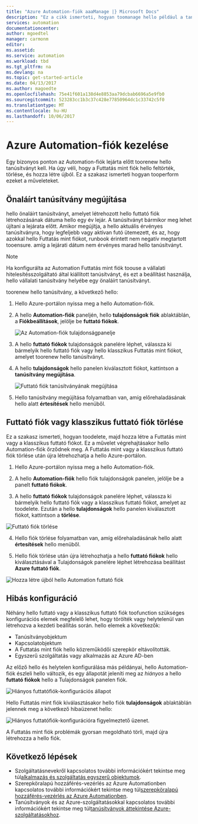 ```yaml
---
title: "Azure Automation-fiók aaaManage |} Microsoft Docs"
description: "Ez a cikk ismerteti, hogyan toomanage hello például a tanúsítvány megújításához, törlés és helytelen konfigurálása az Automation-fiók konfigurációját."
services: automation
documentationcenter: 
author: mgoedtel
manager: carmonm
editor: 
ms.assetid: 
ms.service: automation
ms.workload: tbd
ms.tgt_pltfrm: na
ms.devlang: na
ms.topic: get-started-article
ms.date: 04/13/2017
ms.author: magoedte
ms.openlocfilehash: 75e41f601a138d4e8853aa79dcbab6696a5e9fb0
ms.sourcegitcommit: 523283cc1b3c37c428e77850964dc1c33742c5f0
ms.translationtype: MT
ms.contentlocale: hu-HU
ms.lasthandoff: 10/06/2017
---
```

# <a name="manage-azure-automation-account"></a>Azure Automation-fiók kezelése
Egy bizonyos ponton az Automation-fiók lejárta előtt toorenew hello tanúsítványt kell. Ha úgy véli, hogy a Futtatás mint fiók hello feltörték, törlése, és hozza létre újból. Ez a szakasz ismerteti hogyan tooperform ezeket a műveleteket.

## <a name="self-signed-certificate-renewal"></a>Önaláírt tanúsítvány megújítása
hello önaláírt tanúsítványt, amelyet létrehozott hello futtató fiók létrehozásának dátuma hello egy év lejár. A tanúsítványt bármikor meg lehet újítani a lejárata előtt. Amikor megújítja, a hello aktuális érvényes tanúsítványra, hogy legfeljebb vagy aktívan futó ütemezett, és az, hogy azokkal hello Futtatás mint fiókot, runbook érintett nem negatív megtartott tooensure. amíg a lejárati dátum nem érvényes marad hello tanúsítványt.

> [!NOTE]
> Ha konfigurálta az Automation Futtatás mint fiók toouse a vállalati hitelesítésszolgáltató által kiállított tanúsítványt, és ezt a beállítást használja, hello vállalati tanúsítvány helyébe egy önaláírt tanúsítványt.

toorenew hello tanúsítvány, a következő hello:

1. Hello Azure-portálon nyissa meg a hello Automation-fiók.

2. A hello **Automation-fiók** paneljén, hello **tulajdonságok fiók** ablaktáblán, a **Fiókbeállítások**, jelölje be **futtató fiókok**.

    ![Az Automation-fiók tulajdonságpanelje](media/automation-manage-account/automation-account-properties-pane.png)
3. A hello **futtató fiókok** tulajdonságok panelére léphet, válassza ki bármelyik hello futtató fiók vagy hello klasszikus Futtatás mint fiókot, amelyet toorenew hello tanúsítványt.

4. A hello **tulajdonságok** hello panelen kiválasztott fiókot, kattintson a **tanúsítvány megújítása**.

    ![Futtató fiók tanúsítványának megújítása](media/automation-manage-account/automation-account-renew-runas-certificate.png)

5. Hello tanúsítvány megújítása folyamatban van, amíg előrehaladásának hello alatt **értesítések** hello menüből.

## <a name="delete-a-run-as-or-classic-run-as-account"></a>Futtató fiók vagy klasszikus futtató fiók törlése
Ez a szakasz ismerteti, hogyan toodelete, majd hozza létre a Futtatás mint vagy a klasszikus futtató fiókot. Ez a művelet végrehajtásakor hello Automation-fiók őrződnek meg. A Futtatás mint vagy a klasszikus futtató fiók törlése után újra létrehozhatja a hello Azure-portálon.

1. Hello Azure-portálon nyissa meg a hello Automation-fiók.

2. A hello **Automation-fiók** hello fiók tulajdonságok panelen, jelölje be a panelt **futtató fiókok**.

3. A hello **futtató fiókok** tulajdonságok panelére léphet, válassza ki bármelyik hello futtató fiók vagy a klasszikus futtató fiókot, amelyet az toodelete. Ezután a hello **tulajdonságok** hello panelen kiválasztott fiókot, kattintson a **törlése**.

 ![Futtató fiók törlése](media/automation-manage-account/automation-account-delete-runas.png)

4. Hello fiók törlése folyamatban van, amíg előrehaladásának hello alatt **értesítések** hello menüből.

5. Hello fiók törlése után újra létrehozhatja a hello **futtató fiókok** hello kiválasztásával a Tulajdonságok panelére léphet létrehozása beállítást **Azure futtató fiók**.

 ![Hozza létre újból hello Automation futtató fiók](media/automation-manage-account/automation-account-create-runas.png)

## <a name="misconfiguration"></a>Hibás konfiguráció
Néhány hello futtató vagy a klasszikus futtató fiók toofunction szükséges konfigurációs elemek megfelelő lehet, hogy törölték vagy helytelenül van létrehozva a kezdeti beállítás során. hello elemek a következők:

* Tanúsítványobjektum
* Kapcsolatobjektum
* A Futtatás mint fiók hello közreműködői szerepkör eltávolították.
* Egyszerű szolgáltatás vagy alkalmazás az Azure AD-ben

Az előző hello és helytelen konfigurálása más példányai, hello Automation-fiók észleli hello változik, és egy állapotát jeleníti meg az *hiányos* a hello **futtató fiókok** hello a Tulajdonságok panelen fiók.

![Hiányos futtatófiók-konfigurációs állapot](media/automation-manage-account/automation-account-runas-incomplete-config.png)

Hello Futtatás mint fiók kiválasztásakor hello fiók **tulajdonságok** ablaktáblán jelennek meg a következő hibaüzenet hello:

![Hiányos futtatófiók-konfigurációra figyelmeztető üzenet](media/automation-manage-account/automation-account-runas-incomplete-config-msg.png).

A Futtatás mint fiók problémák gyorsan megoldható törli, majd újra létrehozza a hello fiók.

## <a name="next-steps"></a>Következő lépések
* Szolgáltatásnevekről kapcsolatos további információkért tekintse meg túl[alkalmazás és szolgáltatás egyszerű objektumok](../active-directory/active-directory-application-objects.md).
* Szerepköralapú hozzáférés-vezérlés az Azure Automationben kapcsolatos további információkért tekintse meg túl[szerepköralapú hozzáférés-vezérlés az Azure Automationben](automation-role-based-access-control.md).
* Tanúsítványok és az Azure-szolgáltatásokkal kapcsolatos további információkért tekintse meg túl[tanúsítványok áttekintése Azure-szolgáltatásokhoz](../cloud-services/cloud-services-certs-create.md).
